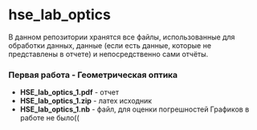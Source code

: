 # hse_lab_optics
В данном репозитории хранятся все файлы, использованные для обработки данных, данные (если есть данные, которые не представлены в отчете) и непосредственно сами отчёты.

### Первая работа - Геометрическая оптика
- **HSE_lab_optics_1.pdf** - отчет
- **HSE_lab_optics_1.zip** - латех исходник
- **HSE_lab_optics_1.nb** - файл, для оценки погрешностей
Графиков в работе не было((
